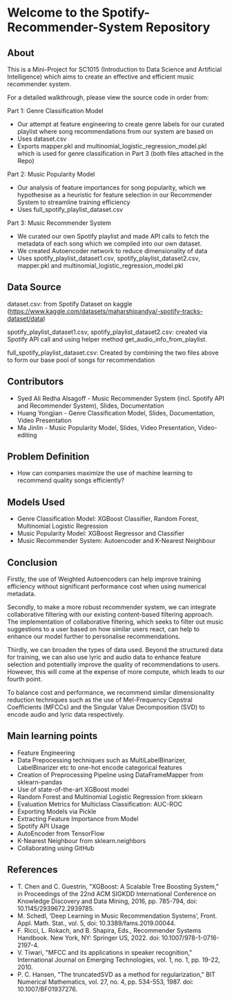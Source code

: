 # Welcome to the Spotify-Recommender-System Repository

## About
This is a Mini-Project for SC1015 (Introduction to Data Science and Artificial Intelligence) which aims to create an effective and efficient music recommender system. 

For a detailed walkthrough, please view the source code in order from:

Part 1: Genre Classification Model 
- Our attempt at feature engineering to create genre labels for our curated playlist where song recommendations from our system are based on
- Uses dataset.csv
- Exports mapper.pkl and multinomial_logistic_regression_model.pkl which is used for genre classification in Part 3 (both files attached in the Repo)

Part 2: Music Popularity Model
- Our analysis of feature importances for song popularity, which we hypothesise as a heuristic for feature selection in our Recommender System to streamline training efficiency
- Uses full_spotify_playlist_dataset.csv

Part 3: Music Recommender System
- We curated our own Spotify playlist and made API calls to fetch the metadata of each song which we compiled into our own dataset. 
- We created Autoencoder network to reduce dimensionality of data 
- Uses spotify_playlist_dataset1.csv, spotify_playlist_dataset2.csv, mapper.pkl and multinomial_logistic_regression_model.pkl


## Data Source
dataset.csv: from Spotify Dataset on kaggle (https://www.kaggle.com/datasets/maharshipandya/-spotify-tracks-dataset/data)

spotify_playlist_dataset1.csv, spotify_playlist_dataset2.csv: created via Spotify API call and using helper method get_audio_info_from_playlist.

full_spotify_playlist_dataset.csv: Created by combining the two files above to form our base pool of songs for recommendation

## Contributors
- Syed Ali Redha Alsagoff - Music Recommender System (incl. Spotify API and Recommender System), Slides, Documentation
- Huang Yongjian - Genre Classification Model, Slides, Documentation, Video Presentation
- Ma Jinlin - Music Popularity Model, Slides, Video Presentation, Video-editing

## Problem Definition
- How can companies maximize the use of machine learning to recommend quality songs efficiently?

## Models Used
- Genre Classification Model: XGBoost Classifier, Random Forest, Multinomial Logistic Regression
- Music Popularity Model: XGBoost Regressor and Classifier 
- Music Recommender System: Autoencoder and K-Nearest Neighbour 

## Conclusion
Firstly, the use of Weighted Autoencoders can help improve training efficiency without significant performance cost when using numerical metadata.  

Secondly, to make a more robust recommender system, we can integrate collaborative filtering with our existing content-based filtering approach. The implementation of collaborative filtering, which seeks to filter out music suggestions to a user based on how similar users react, can help to enhance our model further to personalise recommendations. 

Thirdly, we can broaden the types of data used. Beyond the structured data for training, we can also use lyric and audio data to enhance feature selection and potentially improve the quality of recommendations to users. However, this will come at the expense of more compute, which leads to our fourth point. 

To balance cost and performance, we recommend similar dimensionality reduction techniques such as the use of Mel-Frequency Cepstral Coefficients (MFCCs) and the Singular Value Decomposition (SVD) to encode audio and lyric data respectively. 

## Main learning points
- Feature Engineering
- Data Prepocessing techniques such as MultiLabelBinarizer, LabelBinarizer etc to one-hot encode categorical features
- Creation of Preprocessing Pipeline using DataFrameMapper from sklearn-pandas
- Use of state-of-the-art XGBoost model
- Random Forest and Multinomial Logistic Regression from sklearn
- Evaluation Metrics for Multiclass Classification: AUC-ROC
- Exporting Models via Pickle
- Extracting Feature Importance from Model
- Spotify API Usage
- AutoEncoder from TensorFlow
- K-Nearest Neighbour from sklearn.neighbors
- Collaborating using GitHub

## References
- T. Chen and C. Guestrin, "XGBoost: A Scalable Tree Boosting System," in Proceedings of the 22nd ACM SIGKDD International Conference on Knowledge Discovery and Data Mining, 2016, pp. 785-794, doi: 10.1145/2939672.2939785.
- M. Schedl, ‘Deep Learning in Music Recommendation Systems’, Front. Appl. Math. Stat., vol. 5, doi: 10.3389/fams.2019.00044.
- F. Ricci, L. Rokach, and B. Shapira, Eds., Recommender Systems Handbook. New York, NY: Springer US, 2022. doi: 10.1007/978-1-0716-2197-4.
- V. Tiwari, "MFCC and its applications in speaker recognition," International Journal on Emerging Technologies, vol. 1, no. 1, pp. 19-22, 2010.
- P. C. Hansen, "The truncatedSVD as a method for regularization," BIT Numerical Mathematics, vol. 27, no. 4, pp. 534-553, 1987. doi: 10.1007/BF01937276.